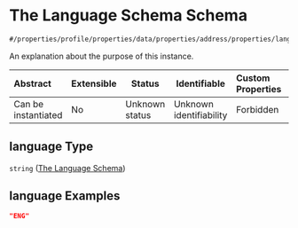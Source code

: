 # The Language Schema Schema

```txt
#/properties/profile/properties/data/properties/address/properties/language#/properties/profile/properties/data/properties/address/properties/language
```

An explanation about the purpose of this instance.


| Abstract            | Extensible | Status         | Identifiable            | Custom Properties | Additional Properties | Access Restrictions | Defined In                                                                           |
| :------------------ | ---------- | -------------- | ----------------------- | :---------------- | --------------------- | ------------------- | ------------------------------------------------------------------------------------ |
| Can be instantiated | No         | Unknown status | Unknown identifiability | Forbidden         | Allowed               | none                | [quote_schema.schema.json\*](../out/quote_schema.schema.json "open original schema") |

## language Type

`string` ([The Language Schema](quote_schema-properties-the-profile-schema-properties-the-data-schema-properties-the-address-schema-properties-the-language-schema.md))

## language Examples

```json
"ENG"
```
